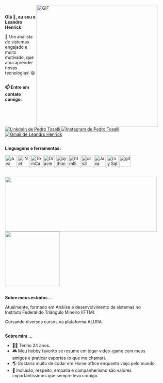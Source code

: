 <img align="right" alt="GIF" src="https://media.giphy.com/media/KzJkzjggfGN5Py6nkT/giphy.gif" width="400px"> <br>


<div id="title">
  <p><strong>Olá 👋, eu sou o Leandro Henrick</strong></p>
  <p> 🚀 Um analista de sistemas engajado e muito motivado, que ama aprender novas tecnologias! 😄 </p>
</div>

##

<div id="social">
  <p><strong>📫 Entre em contato comigo:</strong></p>
  <a target="_blank" href="https://www.linkedin.com/in/leandro-henrick-a99a06175/" rel="nofollow">
   <img alt="LinkdeIn de Pedro Toselli" src="https://img.shields.io/badge/LinkedIn-0077B5?style=for-the-badge&logo=linkedin&logoColor=white">
  </a>
  <a target="_blank" href="https://www.instagram.com/leandrohsn/" rel="nofollow">
   <img alt="Instagram de Pedro Toselli" src="https://img.shields.io/badge/Instagram-E4405F?style=for-the-badge&logo=instagram&logoColor=white">
  </a>
  <a href="mailto:leandrohenrick96@hotmail.com?Subject=Título%20da%20mensagem">
    <img alt="Gmail de Leandro Henrick" src="https://img.shields.io/badge/Gmail-D14836?style=for-the-badge&logo=gmail&logoColor=white">
  </a>
</div>

##

<div id="tools">
  <p><strong>Linguagens e ferramentas: </strong></p>
  <a target="_blank" href="https://www.w3schools.com/tags/default.asp" rel="nofollow">
    <img alt="java" width="38px" src="https://cdn.iconscout.com/icon/free/png-256/java-60-1174953.png" />
  </a>
  <a target="_blank" href="https://www.w3schools.com/tags/default.asp" rel="nofollow">
    <img alt=".Net" width="38px" src="https://icon-library.com/images/vb-net-icon/vb-net-icon-1.jpg" />
  </a>
  <a target="_blank" href="https://www.w3schools.com/tags/default.asp" rel="nofollow">
    <img alt="TomCat" width="38px" src="https://img.icons8.com/color/452/tomcat.png" />
  </a>
  <a target="_blank" href="https://www.w3schools.com/tags/default.asp" rel="nofollow">
    <img alt="Oracle" width="38px" src="https://cdn4.iconfinder.com/data/icons/flat-brand-logo-2/512/oracle-512.png" />
  </a>
  <a target="_blank" href="https://www.w3schools.com/tags/default.asp" rel="nofollow">
    <img alt="python" width="38px" src="https://cdn3.iconfinder.com/data/icons/logos-and-brands-adobe/512/267_Python-512.png" />
  </a>
  <a target="_blank" href="https://www.w3schools.com/tags/default.asp" rel="nofollow">
    <img alt="html5" width="38px" src="https://cdn.jsdelivr.net/gh/devicons/devicon/icons/html5/html5-plain.svg" />
  </a>
  <a target="_blank" href="https://www.w3schools.com/cssref/default.asp" rel="nofollow">
    <img alt="css3" width="38px" src="https://cdn.jsdelivr.net/gh/devicons/devicon/icons/css3/css3-plain.svg" />
  </a>
  <a target="_blank" href="https://www.w3schools.com/jsref/default.asp" rel="nofollow">
    <img alt="Java script" width="38px" src="https://cdn.jsdelivr.net/gh/devicons/devicon/icons/javascript/javascript-plain.svg" />
  </a>
  <a target="_blank" href="https://dev.mysql.com/doc/" rel="nofollow">
    <img alt="my Sql" width="38px" src="https://www.svgrepo.com/show/303251/mysql-logo.svg" />
  </a>
  <a target="_blank" href="https://git-scm.com/doc" rel="nofollow">
    <img alt="git" width="38px" src="https://cdn.jsdelivr.net/gh/devicons/devicon/icons/git/git-plain.svg" />
  </a>
</div>

##
  
 <div>
   <a href="https://github.com/LeandroHsn"></a>
   <img height="180em" width="500em" src="https://github-readme-stats.vercel.app/api?username=LeandroHsn&show_icons=true&theme=dark&include_all_commits=true&count_private=true"/>
   <img height="180em" src="https://github-readme-stats.vercel.app/api/top-langs/?username=LeandroHsn&layout=compact&langs_count=7&theme=dark"/>
 </div> 
   
 ##

<div id="study">
  <p> <strong>Sobre meus estudos...</strong></P>
  <p> Atualmente, formado em Análise e desenvolvimento de sistemas no Instituto Federal do Triângulo Mineiro (IFTM). </p>  
  <p> Cursando diversos cursos na plataforma ALURA.</p>  
</div>

##

<div id="about">
  <p><strong>Sobre mim ...</strong></p>
  <ul>
    <li>🙇‍♂️  Tenho 24 anos. </li>
    <li>🎮  Meu hobby favorito se resume em jogar video-game com meus amigos e praticar esportes (o que me chamar). </li>
    <li>🌎  Gostaria muito de codar em Home office enquanto viajo pelo mundo. </li>
    <li>💁  Inclusão, respeito, empatia e companherismo são valores importantíssimos que sempre levo comigo.</li>
  </ul>
</div>
